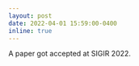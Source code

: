 ```yaml
---
layout: post
date: 2022-04-01 15:59:00-0400
inline: true
---
```


A paper got accepted at SIGIR 2022.
